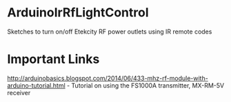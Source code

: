 # ArduinoIrRfLightControl
Sketches to turn on/off Etekcity RF power outlets using IR remote codes

# Important Links
http://arduinobasics.blogspot.com/2014/06/433-mhz-rf-module-with-arduino-tutorial.html - Tutorial on using the FS1000A transmitter, MX-RM-5V receiver
